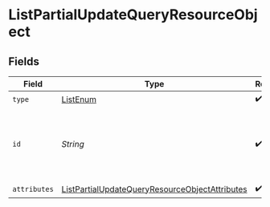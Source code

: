 # ListPartialUpdateQueryResourceObject


## Fields

| Field                                                                                                                       | Type                                                                                                                        | Required                                                                                                                    | Description                                                                                                                 | Example                                                                                                                     |
| --------------------------------------------------------------------------------------------------------------------------- | --------------------------------------------------------------------------------------------------------------------------- | --------------------------------------------------------------------------------------------------------------------------- | --------------------------------------------------------------------------------------------------------------------------- | --------------------------------------------------------------------------------------------------------------------------- |
| `type`                                                                                                                      | [ListEnum](../../models/components/ListEnum.md)                                                                             | :heavy_check_mark:                                                                                                          | N/A                                                                                                                         |                                                                                                                             |
| `id`                                                                                                                        | *String*                                                                                                                    | :heavy_check_mark:                                                                                                          | Primary key that uniquely identifies this list. Generated by Klaviyo.                                                       | Y6nRLr                                                                                                                      |
| `attributes`                                                                                                                | [ListPartialUpdateQueryResourceObjectAttributes](../../models/components/ListPartialUpdateQueryResourceObjectAttributes.md) | :heavy_check_mark:                                                                                                          | N/A                                                                                                                         |                                                                                                                             |